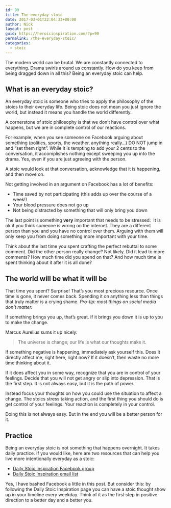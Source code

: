 ```yaml
---
id: 90
title: The everyday stoic
date: 2017-03-01T22:04:33+00:00
author: Nick
layout: post
guid: https://heroicinspiration.com/?p=90
permalink: /the-everyday-stoic/
categories:
  - stoic
---
```

The modern world can be brutal. We are constantly connected to everything. Drama swirls around us constantly. How do you keep from being dragged down in all this? Being an everyday stoic can help.

## What is an everyday stoic?

An everyday stoic is someone who tries to apply the philosophy of the stoics to their everyday life. Being stoic does not mean you just ignore the world, but instead it means you handle the world differently.

A cornerstone of stoic philosophy is that we don&#8217;t have control over what happens, but we are in complete control of our reactions.

For example, when you see someone on Facebook arguing about something (politics, sports, the weather, anything really&#8230;) DO NOT jump in and &#8220;set them right&#8221;. While it is tempting to add your 2 cents to the conversation, it accomplishes nothing except sweeping you up into the drama. Yes, even if you are just agreeing with the person.

A stoic would look at that conversation, acknowledge that it is happening, and then move on.

Not getting involved in an argument on Facebook has a lot of benefits:

  * Time saved by not participating (this adds up over the course of a week!)
  * Your blood pressure does not go up
  * Not being distracted by something that will only bring you down

The last point is something **very** important that needs to be stressed:  It is ok if you think someone is wrong on the internet. They are a different person than you and you have no control over them. Arguing with them will only keep you from doing something more important with your time.

Think about the last time you spent crafting the perfect rebuttal to some comment. Did the other person really change? Not likely. Did it lead to more comments? How much time did you spend on that? And how much time is spent thinking about it after it is all done?

## The world will be what it will be

That time you spent? Surprise! That&#8217;s you most precious resource. Once time is gone, it never comes back. Spending it on anything less than things that truly matter is a crying shame. _Pro-tip: most things on social media don&#8217;t matter._

If something brings you up, that&#8217;s great. If it brings you down it is up to you to make the change.

Marcus Aurelius sums it up nicely:

> <span data-sheets-value="{&quot;1&quot;:2,&quot;2&quot;:&quot;The universe is change; our life is what our thoughts make it.&quot;}" data-sheets-userformat="{&quot;2&quot;:1,&quot;3&quot;:{&quot;1&quot;:0}}">The universe is change; our life is what our thoughts make it.</span>

If something negative is happening, immediately ask yourself this. Does it directly affect me, right here, right now? If it doesn&#8217;t, then waste no more time thinking about it.

If it does affect you in some way, recognize that you are in control of your feelings. Decide that you will not get angry or slip into depression. That is the first step. It is not always easy, but it is the path of power.

Instead focus your thoughts on how you could use the situation to affect a change. The stoics stress taking action, and the first thing you should do is get control of your feelings. Your reaction is completely in your control.

Doing this is not always easy. But in the end you will be a better person for it.

## Practice

Being an everyday stoic is not something that happens overnight. It takes daily practice. If you would like, here are two resources that can help you live more intentionally everyday as a stoic:

  * <a href="https://www.facebook.com/DailyStoicInspiration/" target="_blank">Daily Stoic Inspiration Facebook group</a>
  * [Daily Stoic Inspiration email list](https://heroicinspiration.com/daily-stoic-inspiration/)

Yes, I have bashed Facebook a little in this post. But consider this: by following the Daily Stoic Inspiration page you can have a stoic thought show up in your timeline every weekday. Think of it as the first step in positive direction to a better day and a better you.